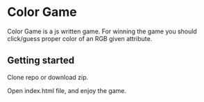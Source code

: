 # Color Game

Color Game is a js written game. For winning the game you should click/guess proper color of an RGB given attribute.

## Getting started

Clone repo or download zip.

Open index.html file, and enjoy the game.
